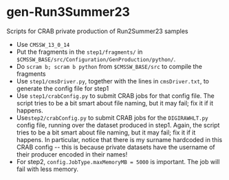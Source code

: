 # gen-Run3Summer23
Scripts for CRAB private production of Run2Summer23 samples

- Use `CMSSW_13_0_14`
- Put the fragments in the `step1/fragments/` in `$CMSSW_BASE/src/Configuration/GenProduction/python/`.
- Do `scram b; scram b python` from `$CMSSW_BASE/src` to compile the fragments
- Use `step1/cmsDriver.py`, together with the lines in `cmsDriver.txt`, to generate the config file for step1
- Use `step1/crabConfig.py` to submit CRAB jobs for that config file. The script tries to be a bit smart about file naming, but it may fail; fix it if it happens.
- Use`step2/crabConfig.py` to submit CRAB jobs for the `DIGIRAWHLT.py` config file, running over the dataset produced in step1. Again, the script tries to be a bit smart about file naming, but it may fail; fix it if it happens. In particular, notice that there is my surname hardcoded in this CRAB config -- this is because private datasets have the username of their producer encoded in their names!
- For step2, `config.JobType.maxMemoryMB = 5000` is important. The job will fail with less memory.
